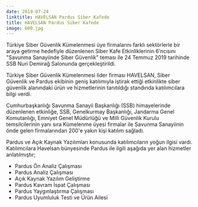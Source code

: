 ```yaml
---
date: 2019-07-24
linktitle: HAVELSAN Pardus Siber Kafede
title: HAVELSAN Pardus Siber Kafede
image: 600.jpg
---
```


Türkiye Siber Güvenlik Kümelenmesi üye firmalarını farklı sektörlerle bir araya getirme hedefiyle düzenlenen Siber Kafe Etkinliklerinin 6’ncısını "Savunma Sanayiinde Siber Güvenlik" teması ile 24 Temmuz 2019 tarihinde SSB Nuri Demirağ Salonunda gerçekleştirildi.


Türkiye Siber Güvenlik Kümelenmesi lider firması HAVELSAN, Siber Güvenlik ve Pardus ekibinin geniş katılımıyla iştirak ettiği etkinlikte siber güvenlik alanındaki ürün ve hizmetlerinin tanıtıldığı standında katılımcılara bilgi verdi.

Cumhurbaşkanlığı Savunma Sanayii Başkanlığı (SSB) himayelerinde düzenlenen etkinliğe, SSB, Genelkurmay Başkanlığı, Jandarma Genel Komutanlığı, Emniyet Genel Müdürlüğü ve Milli Güvenlik Kurulu temsilcilerinin yanı sıra Kümelenme üyesi firmalar ile Savunma Sanayiinin önde gelen firmalarından 200'e yakın kişi katılım sağladı.



Pardus ve Açık Kaynak Yazılımları konusunda katılımcıların yoğun ilgisi vardı. Katılımcılara Havelsan bünyesinde Pardus ile ilgili aşağıda yer alan hizmetler anlatılmıştır;

* Pardus Ön Analiz Çalışması
* Pardus Analiz Çalışması
* Açık Kaynak Yazılım Geliştirme
* Pardus Kavram İspat Çalışması
* Pardus Yaygınlaştırma Çalışması
* Pardus Uyumluluk Testi ve Ürün Ailesi